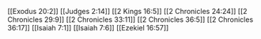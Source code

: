 [[Exodus 20:2]]
[[Judges 2:14]]
[[2 Kings 16:5]]
[[2 Chronicles 24:24]]
[[2 Chronicles 29:9]]
[[2 Chronicles 33:11]]
[[2 Chronicles 36:5]]
[[2 Chronicles 36:17]]
[[Isaiah 7:1]]
[[Isaiah 7:6]]
[[Ezekiel 16:57]]
